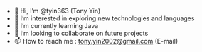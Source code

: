 - 👋 Hi, I’m @tyin363 (Tony Yin)
- 👀 I’m interested in exploring new technologies and languages
- 🌱 I’m currently learning Java
- 💞️ I’m looking to collaborate on future projects
- 📫 How to reach me : tony.yin2002@gmail.com (E-mail)

<!---
tyin363/tyin363 is a ✨ special ✨ repository because its `README.md` (this file) appears on your GitHub profile.
You can click the Preview link to take a look at your changes.
--->
